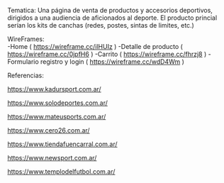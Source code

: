 Tematica: Una página de venta de productos y accesorios deportivos, dirigidos a una audiencia de aficionados al deporte.
El producto princial serían los kits de canchas (redes, postes, sintas de limites, etc.) 

WireFrames:  
                   -Home  ( https://wireframe.cc/ilHUIz )
                   -Detalle de producto ( https://wireframe.cc/0jpfH6 )
                   -Carrito ( https://wireframe.cc/fhrzj8 )
                   -Formulario registro y login ( https://wireframe.cc/wdD4Wm )

Referencias:

https://www.kadursport.com.ar/

https://www.solodeportes.com.ar/

https://www.mateusports.com.ar/

https://www.cero26.com.ar/

https://www.tiendafuencarral.com.ar/

https://www.newsport.com.ar/

https://www.templodelfutbol.com.ar/
